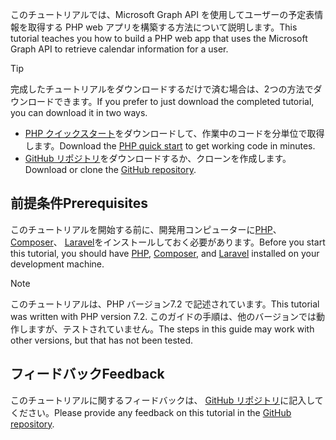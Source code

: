 <!-- markdownlint-disable MD002 MD041 -->

<span data-ttu-id="67e48-101">このチュートリアルでは、Microsoft Graph API を使用してユーザーの予定表情報を取得する PHP web アプリを構築する方法について説明します。</span><span class="sxs-lookup"><span data-stu-id="67e48-101">This tutorial teaches you how to build a PHP web app that uses the Microsoft Graph API to retrieve calendar information for a user.</span></span>

> [!TIP]
> <span data-ttu-id="67e48-102">完成したチュートリアルをダウンロードするだけで済む場合は、2つの方法でダウンロードできます。</span><span class="sxs-lookup"><span data-stu-id="67e48-102">If you prefer to just download the completed tutorial, you can download it in two ways.</span></span>
>
> - <span data-ttu-id="67e48-103">[PHP クイックスタート](https://developer.microsoft.com/graph/quick-start?platform=option-php)をダウンロードして、作業中のコードを分単位で取得します。</span><span class="sxs-lookup"><span data-stu-id="67e48-103">Download the [PHP quick start](https://developer.microsoft.com/graph/quick-start?platform=option-php) to get working code in minutes.</span></span>
> - <span data-ttu-id="67e48-104">[GitHub リポジトリ](https://github.com/microsoftgraph/msgraph-training-phpapp)をダウンロードするか、クローンを作成します。</span><span class="sxs-lookup"><span data-stu-id="67e48-104">Download or clone the [GitHub repository](https://github.com/microsoftgraph/msgraph-training-phpapp).</span></span>

## <a name="prerequisites"></a><span data-ttu-id="67e48-105">前提条件</span><span class="sxs-lookup"><span data-stu-id="67e48-105">Prerequisites</span></span>

<span data-ttu-id="67e48-106">このチュートリアルを開始する前に、開発用コンピューターに[PHP](http://php.net/downloads.php)、 [Composer](https://getcomposer.org/)、 [Laravel](https://laravel.com/)をインストールしておく必要があります。</span><span class="sxs-lookup"><span data-stu-id="67e48-106">Before you start this tutorial, you should have [PHP](http://php.net/downloads.php), [Composer](https://getcomposer.org/), and [Laravel](https://laravel.com/) installed on your development machine.</span></span>

> [!NOTE]
> <span data-ttu-id="67e48-107">このチュートリアルは、PHP バージョン7.2 で記述されています。</span><span class="sxs-lookup"><span data-stu-id="67e48-107">This tutorial was written with PHP version 7.2.</span></span> <span data-ttu-id="67e48-108">このガイドの手順は、他のバージョンでは動作しますが、テストされていません。</span><span class="sxs-lookup"><span data-stu-id="67e48-108">The steps in this guide may work with other versions, but that has not been tested.</span></span>

## <a name="feedback"></a><span data-ttu-id="67e48-109">フィードバック</span><span class="sxs-lookup"><span data-stu-id="67e48-109">Feedback</span></span>

<span data-ttu-id="67e48-110">このチュートリアルに関するフィードバックは、 [GitHub リポジトリ](https://github.com/microsoftgraph/msgraph-training-phpapp)に記入してください。</span><span class="sxs-lookup"><span data-stu-id="67e48-110">Please provide any feedback on this tutorial in the [GitHub repository](https://github.com/microsoftgraph/msgraph-training-phpapp).</span></span>
